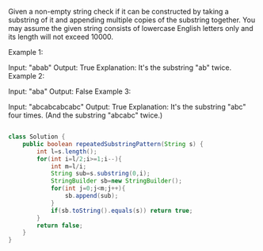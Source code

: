 Given a non-empty string check if it can be constructed by taking a substring of it and appending multiple copies of the substring together. You may assume the given string consists of lowercase English letters only and its length will not exceed 10000.

 

Example 1:

Input: "abab"
Output: True
Explanation: It's the substring "ab" twice.
Example 2:

Input: "aba"
Output: False
Example 3:

Input: "abcabcabcabc"
Output: True
Explanation: It's the substring "abc" four times. (And the substring "abcabc" twice.)

```java

class Solution {
    public boolean repeatedSubstringPattern(String s) {
        int l=s.length();
        for(int i=l/2;i>=1;i--){
            int m=l/i;
            String sub=s.substring(0,i);
            StringBuilder sb=new StringBuilder();
            for(int j=0;j<m;j++){
                sb.append(sub);
            }
            if(sb.toString().equals(s)) return true;
        }
        return false;
    }
}

```
